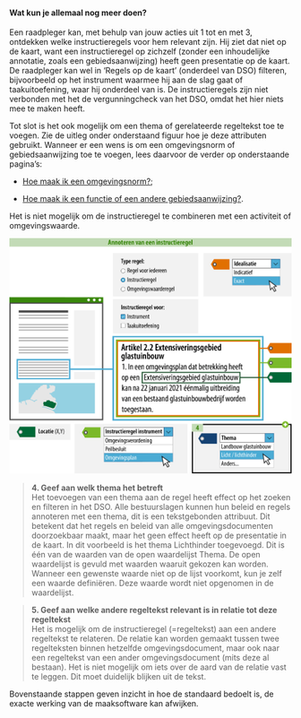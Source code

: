 ﻿#### Wat kun je allemaal nog meer doen?

Een raadpleger kan, met behulp van jouw acties uit 1 tot en met 3, ontdekken
welke instructieregels voor hem relevant zijn. Hij ziet dat niet op de kaart,
want een instructieregel op zichzelf (zonder een inhoudelijke annotatie, zoals
een gebiedsaanwijzing) heeft geen presentatie op de kaart. De raadpleger kan wel
in ‘Regels op de kaart’ (onderdeel van DSO) filteren, bijvoorbeeld op het
instrument waarmee hij aan de slag gaat of taakuitoefening, waar hij onderdeel
van is. De instructieregels zijn niet verbonden met het de vergunningcheck van
het DSO, omdat het hier niets mee te maken heeft.

Tot slot is het ook mogelijk om een thema of gerelateerde regeltekst toe te
voegen. Zie de uitleg onder onderstaand figuur hoe je deze attributen gebruikt.
Wanneer er een wens is om een omgevingsnorm of gebiedsaanwijzing toe te voegen,
lees daarvoor de verder op onderstaande pagina’s:

-   [Hoe maak ik een omgevingsnorm?](https://acceptatie.wegwijzerstoptpod.nl/hoe-maak-ik-een-omgevingsnorm);

-   [Hoe maak ik een functie of een andere gebiedsaanwijzing?](https://acceptatie.wegwijzerstoptpod.nl/hoe-maak-ik-een-functie-een-andere-gebiedsaanwijzing).

Het is niet mogelijk om de instructieregel te combineren met een activiteit of
omgevingswaarde.

![](media/7203InstructieregelRijkCijfers.png)

>   **4. Geef aan welk thema het betreft**  
>   Het toevoegen van een thema aan de regel heeft effect op het zoeken en filteren
>   in het DSO. Alle bestuurslagen kunnen hun beleid en regels annoteren met een
>   thema, dit is een tekstgebonden attribuut. Dit betekent dat het regels en beleid
>   van alle omgevingsdocumenten doorzoekbaar maakt, maar het geen effect heeft op
>   de presentatie in de kaart. In dit voorbeeld is het thema Lichthinder
>   toegevoegd. Dit is één van de waarden van de open waardelijst Thema. De open
>   waardelijst is gevuld met waarden waaruit gekozen kan worden. Wanneer een
>   gewenste waarde niet op de lijst voorkomt, kun je zelf een waarde definiëren.
>   Deze waarde wordt niet opgenomen in de waardelijst.

>   **5. Geef aan welke andere regeltekst relevant is in relatie tot deze regeltekst**  
>   Het is mogelijk om de instructieregel (=regeltekst) aan een andere regeltekst te
>   relateren. De relatie kan worden gemaakt tussen twee regelteksten binnen
>   hetzelfde omgevingsdocument, maar ook naar een regeltekst van een ander
>   omgevingsdocument (mits deze al bestaan). Het is niet mogelijk om iets over de
>   aard van de relatie vast te leggen. Dit moet duidelijk blijken uit de tekst.

Bovenstaande stappen geven inzicht in hoe de standaard bedoelt is, de exacte
werking van de maaksoftware kan afwijken.